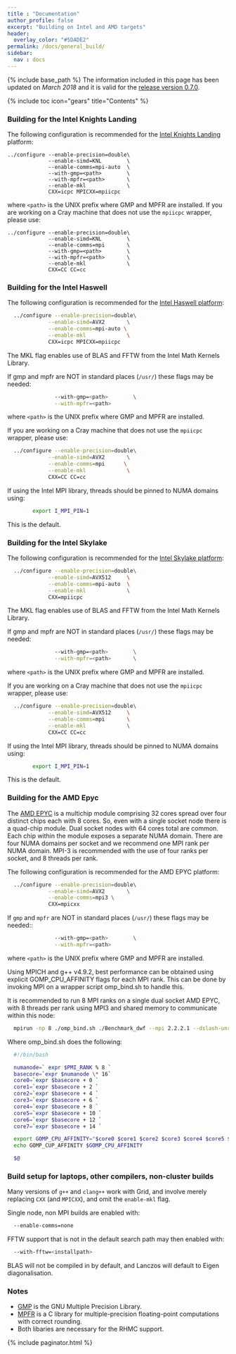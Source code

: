 ```yaml
---
title : "Documentation"
author_profile: false
excerpt: "Building on Intel and AMD targets"
header:
  overlay_color: "#5DADE2"
permalink: /docs/general_build/
sidebar:
  nav : docs
---
```

{% include base_path %}
The information included in this page has been updated on *March 2018* and it is valid for the [release version 0.7.0](https://github.com/paboyle/Grid/tree/release/v0.7.0).

{% include toc icon="gears" title="Contents" %}

### Building for the Intel Knights Landing

The following configuration is recommended for the [Intel Knights Landing](http://ark.intel.com/products/codename/48999/Knights-Landing) platform:

``` text
../configure --enable-precision=double\
             --enable-simd=KNL        \
             --enable-comms=mpi-auto  \
             --with-gmp=<path>        \
             --with-mpfr=<path>       \
             --enable-mkl             \
             CXX=icpc MPICXX=mpiicpc
```

where `<path>` is the UNIX prefix where GMP and MPFR are installed. If you are working on a Cray machine that does not use the `mpiicpc` wrapper, please use:

``` text
../configure --enable-precision=double\
             --enable-simd=KNL        \
             --enable-comms=mpi       \
             --with-gmp=<path>        \
             --with-mpfr=<path>       \
             --enable-mkl             \
             CXX=CC CC=cc
```

### Building for the Intel Haswell


The following configuration is recommended for the [Intel Haswell platform](https://ark.intel.com/products/codename/42174/Haswell):

```bash
  ../configure --enable-precision=double\
             --enable-simd=AVX2       \
             --enable-comms=mpi-auto \
             --enable-mkl             \
             CXX=icpc MPICXX=mpiicpc
```

The MKL flag enables use of BLAS and FFTW from the Intel Math Kernels Library.

If gmp and mpfr are NOT in standard places (`/usr/`) these flags may be needed:

```bash
               --with-gmp=<path>        \
               --with-mpfr=<path>       
```

where `<path>` is the UNIX prefix where GMP and MPFR are installed. 

If you are working on a Cray machine that does not use the `mpiicpc` wrapper, please use:

```bash
  ../configure --enable-precision=double\
             --enable-simd=AVX2       \
             --enable-comms=mpi      \
             --enable-mkl             \
             CXX=CC CC=cc
```

If using the Intel MPI library, threads should be pinned to NUMA domains using:

```bash
        export I_MPI_PIN=1
```
This is the default.

### Building for the Intel Skylake

The following configuration is recommended for the [Intel Skylake platform](https://ark.intel.com/products/codename/37572/Skylake):

```bash
  ../configure --enable-precision=double\
             --enable-simd=AVX512     \
             --enable-comms=mpi-auto  \
             --enable-mkl             \
             CXX=mpiicpc
```

The MKL flag enables use of BLAS and FFTW from the Intel Math Kernels Library.

If gmp and mpfr are NOT in standard places (`/usr/`) these flags may be needed:

```bash
               --with-gmp=<path>        \
               --with-mpfr=<path>       \
```

where `<path>` is the UNIX prefix where GMP and MPFR are installed. 

If you are working on a Cray machine that does not use the `mpiicpc` wrapper, please use:

``` bash
  ../configure --enable-precision=double\
             --enable-simd=AVX512     \
             --enable-comms=mpi       \
             --enable-mkl             \
             CXX=CC CC=cc
```

If using the Intel MPI library, threads should be pinned to NUMA domains using:

```bash
        export I_MPI_PIN=1
```

This is the default. 

### Building for the AMD Epyc

The [AMD EPYC](https://www.amd.com/en/products/epyc) is a multichip module comprising 32 cores spread over four distinct chips each with 8 cores.
So, even with a single socket node there is a quad-chip module. Dual socket nodes with 64 cores total
are common. Each chip within the module exposes a separate NUMA domain.
There are four NUMA domains per socket and we recommend one MPI rank per NUMA domain.
MPI-3 is recommended with the use of four ranks per socket,
and 8 threads per rank. 

The following configuration is recommended for the AMD EPYC platform:

```bash
  ../configure --enable-precision=double\
             --enable-simd=AVX2       \
             --enable-comms=mpi3 \
             CXX=mpicxx 
```

If `gmp` and `mpfr` are NOT in standard places (`/usr/`) these flags may be needed::

```bash
               --with-gmp=<path>        \
               --with-mpfr=<path>       
```

where `<path>` is the UNIX prefix where GMP and MPFR are installed. 

Using MPICH and g++ v4.9.2, best performance can be obtained using explicit GOMP_CPU_AFFINITY flags for each MPI rank.
This can be done by invoking MPI on a wrapper script omp_bind.sh to handle this. 

It is recommended to run 8 MPI ranks on a single dual socket AMD EPYC, with 8 threads per rank using MPI3 and
shared memory to communicate within this node:

```bash
  mpirun -np 8 ./omp_bind.sh ./Benchmark_dwf --mpi 2.2.2.1 --dslash-unroll --threads 8 --grid 16.16.16.16 --cacheblocking 4.4.4.4 
```

Where omp_bind.sh does the following:

```bash
  #!/bin/bash

  numanode=` expr $PMI_RANK % 8 `
  basecore=`expr $numanode \* 16`
  core0=`expr $basecore + 0 `
  core1=`expr $basecore + 2 `
  core2=`expr $basecore + 4 `
  core3=`expr $basecore + 6 `
  core4=`expr $basecore + 8 `
  core5=`expr $basecore + 10 `
  core6=`expr $basecore + 12 `
  core7=`expr $basecore + 14 `

  export GOMP_CPU_AFFINITY="$core0 $core1 $core2 $core3 $core4 $core5 $core6 $core7"
  echo GOMP_CUP_AFFINITY $GOMP_CPU_AFFINITY

  $@
```

### Build setup for laptops, other compilers, non-cluster builds

Many versions of `g++` and `clang++` work with Grid, and involve merely replacing `CXX` (and `MPICXX`),
and omit the `enable-mkl` flag. 

Single node, non MPI builds are enabled with:

```bash
  --enable-comms=none
```

FFTW support that is not in the default search path may then enabled with:

```bash
  --with-fftw=<installpath>
```

BLAS will not be compiled in by default, and Lanczos will default to Eigen diagonalisation.



### Notes

- [GMP](https://gmplib.org/) is the GNU Multiple Precision Library.
- [MPFR](http://www.mpfr.org/) is a C library for multiple-precision floating-point computations with correct rounding.
- Both libaries are necessary for the RHMC support. 




{% include paginator.html %}